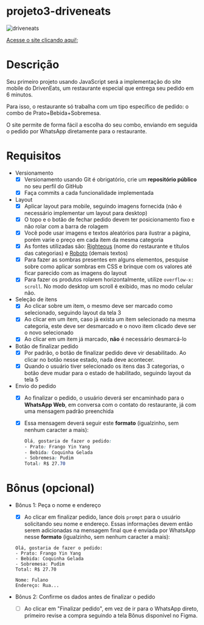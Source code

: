 # projeto3-driveneats

<img src="" alt="driveneats">

[Acesse o site clicando aqui!](https://ranbut.github.io/projeto3-driveneats/);

# Descrição

Seu primeiro projeto usando JavaScript será a implementação do site mobile do DrivenEats, um restaurante especial que entrega seu pedido em 6 minutos.

Para isso, o restaurante só trabalha com um tipo específico de pedido: o combo de Prato+Bebida+Sobremesa.

O site permite de forma fácil a escolha do seu combo, enviando em seguida o pedido por WhatsApp diretamente para o restaurante.

# Requisitos

- Versionamento
    - [X]  Versionamento usando Git é obrigatório, crie um **repositório público** no seu perfil do GitHub
    - [X]  Faça commits a cada funcionalidade implementada
- Layout
    - [X]  Aplicar layout para mobile, seguindo imagens fornecida (não é necessário implementar um layout para desktop)
    - [X]  O topo e o botão de fechar pedido devem ter posicionamento fixo e não rolar com a barra de rolagem
    - [X]  Você pode usar imagens e textos aleatórios para ilustrar a página, porém varie o preço em cada item da mesma categoria
    - [X]  As fontes utilizadas são: [Righteous](https://fonts.google.com/specimen/Righteous) (nome do restaurante e títulos das categorias) e [Roboto](https://fonts.google.com/specimen/Roboto) (demais textos)
    - [X]  Para fazer as sombras presentes em alguns elementos, pesquise sobre como aplicar sombras em CSS e brinque com os valores até ficar parecido com as imagens do layout
    - [X]  Para fazer os produtos rolarem horizontalmente, utilize `overflow-x: scroll`. No modo desktop um scroll é exibido, mas no modo celular não.
- Seleção de itens
    - [X]  Ao clicar sobre um item, o mesmo deve ser marcado como selecionado, seguindo layout da tela 3
    - [X]  Ao clicar em um item, caso já exista um item selecionado na mesma categoria, este deve ser desmarcado e o novo item clicado deve ser o novo selecionado
    - [X]  Ao clicar em um item já marcado, **não** é necessário desmarcá-lo
- Botão de finalizar pedido
    - [X]  Por padrão, o botão de finalizar pedido deve vir desabilitado. Ao clicar no botão nesse estado, nada deve acontecer.
    - [X]  Quando o usuário tiver selecionado os itens das 3 categorias, o botão deve mudar para o estado de habilitado, seguindo layout da tela 5
- Envio do pedido
    - [X]  Ao finalizar o pedido, o usuário deverá ser encaminhado para o **WhatsApp Web**, em conversa com o contato do restaurante, já com uma mensagem padrão preenchida
    - [X]  Essa mensagem deverá seguir este **formato** (igualzinho, sem nenhum caracter a mais):
        
        ```css
        Olá, gostaria de fazer o pedido:
        - Prato: Frango Yin Yang
        - Bebida: Coquinha Gelada
        - Sobremesa: Pudim
        Total: R$ 27.70
        ```
        
# Bônus (opcional)

- Bônus 1: Peça o nome e endereço
    
    - [X]  Ao clicar em finalizar pedido, lance dois `prompt` para o usuário solicitando seu nome e endereço. Essas informações devem então serem adicionadas na mensagem final que é enviada por WhatsApp nesse **formato** (igualzinho, sem nenhum caracter a mais):
    
    ```
    Olá, gostaria de fazer o pedido:
    - Prato: Frango Yin Yang
    - Bebida: Coquinha Gelada
    - Sobremesa: Pudim
    Total: R$ 27.70
    
    Nome: Fulano
    Endereço: Rua...
    ```
    
- Bônus 2: Confirme os dados antes de finalizar o pedido
    
    - [ ]  Ao clicar em "Finalizar pedido", em vez de ir para o WhatsApp direto, primeiro revise a compra seguindo a tela Bônus disponível no Figma.